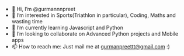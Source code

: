 - 👋 Hi, I’m @gurmannnpreet
- 👀 I’m interested in Sports(Triathlon in particular), Coding, Maths and wasting time
- 🌱 I’m currently learning Javascript and Python
- 💞️ I’m looking to collaborate on Advanced Python projects and Mobile apps
- 📫 How to reach me: Just mail me at gurmanpreettt@gmail.com :)

<!---
gurmannnpreet/gurmannnpreet is a ✨ special ✨ repository because its `README.md` (this file) appears on your GitHub profile.
You can click the Preview link to take a look at your changes.
--->

